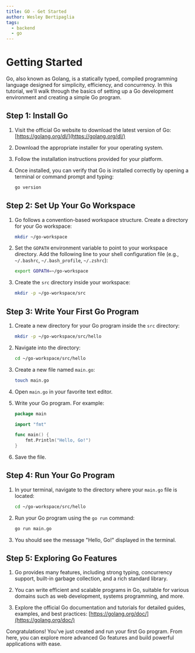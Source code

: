 ```yaml
---
title: GO - Get Started
author: Wesley Bertipaglia
tags:
  - backend
  - go
---
```

# Getting Started

Go, also known as Golang, is a statically typed, compiled programming language designed for simplicity, efficiency, and concurrency. In this tutorial, we'll walk through the basics of setting up a Go development environment and creating a simple Go program.

## Step 1: Install Go

1. Visit the official Go website to download the latest version of Go: [https://golang.org/dl/](https://golang.org/dl/)

2. Download the appropriate installer for your operating system.

3. Follow the installation instructions provided for your platform.

4. Once installed, you can verify that Go is installed correctly by opening a terminal or command prompt and typing:

    ```bash
    go version
    ```

## Step 2: Set Up Your Go Workspace

1. Go follows a convention-based workspace structure. Create a directory for your Go workspace:

    ```bash
    mkdir ~/go-workspace
    ```

2. Set the `GOPATH` environment variable to point to your workspace directory. Add the following line to your shell configuration file (e.g., `~/.bashrc`, `~/.bash_profile`, `~/.zshrc`):

    ```bash
    export GOPATH=~/go-workspace
    ```

3. Create the `src` directory inside your workspace:

    ```bash
    mkdir -p ~/go-workspace/src
    ```

## Step 3: Write Your First Go Program

1. Create a new directory for your Go program inside the `src` directory:

    ```bash
    mkdir -p ~/go-workspace/src/hello
    ```

2. Navigate into the directory:

    ```bash
    cd ~/go-workspace/src/hello
    ```

3. Create a new file named `main.go`:

    ```bash
    touch main.go
    ```

4. Open `main.go` in your favorite text editor.

5. Write your Go program. For example:

    ```go
    package main

    import "fmt"

    func main() {
        fmt.Println("Hello, Go!")
    }
    ```

6. Save the file.

## Step 4: Run Your Go Program

1. In your terminal, navigate to the directory where your `main.go` file is located:

    ```bash
    cd ~/go-workspace/src/hello
    ```

2. Run your Go program using the `go run` command:

    ```bash
    go run main.go
    ```

3. You should see the message "Hello, Go!" displayed in the terminal.

## Step 5: Exploring Go Features

1. Go provides many features, including strong typing, concurrency support, built-in garbage collection, and a rich standard library.

2. You can write efficient and scalable programs in Go, suitable for various domains such as web development, systems programming, and more.

3. Explore the official Go documentation and tutorials for detailed guides, examples, and best practices: [https://golang.org/doc/](https://golang.org/doc/)

Congratulations! You've just created and run your first Go program. From here, you can explore more advanced Go features and build powerful applications with ease.
